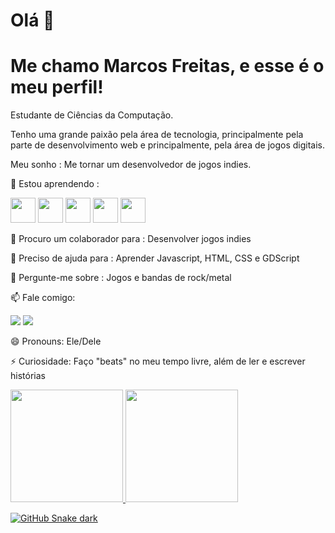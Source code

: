 # Olá 👋
# Me chamo Marcos Freitas, e esse é o meu perfil!

Estudante de Ciências da Computação.

Tenho uma grande paixão pela área de tecnologia, principalmente pela parte de desenvolvimento web e principalmente, pela área de jogos digitais.

Meu sonho : Me tornar um desenvolvedor de jogos indies.

🌱 Estou aprendendo : 

<img src="https://cdn.jsdelivr.net/gh/devicons/devicon/icons/javascript/javascript-original.svg" width="40" height="40"/>    <img src="https://cdn.jsdelivr.net/gh/devicons/devicon/icons/git/git-original.svg" width="40" height="40" /> <img src="https://cdn.jsdelivr.net/gh/devicons/devicon/icons/html5/html5-original.svg" width="40" height="40" />   <img src="https://cdn.jsdelivr.net/gh/devicons/devicon/icons/css3/css3-original.svg" width="40" height="40" /> <img src="https://cdn.jsdelivr.net/gh/devicons/devicon/icons/godot/godot-original.svg" width ="40" height = "40" />

👯 Procuro um colaborador para : Desenvolver jogos indies

🤔 Preciso de ajuda para : Aprender Javascript, HTML, CSS e GDScript

💬 Pergunte-me sobre : Jogos e bandas de rock/metal 

📫 Fale comigo: 

<div>
<a href="www.linkedin.com/in/marcosviniciuscruz" target="_blank"><img src="https://img.shields.io/badge/-LinkedIn-%230077B5?style=for-the-badge&logo=linkedin&logoColor=white" target="_blank"></a>   
<a href="vinnycfreitas1@gmail.com" target="_blank"><img src="https://img.shields.io/badge/Gmail-D14836?style=for-the-badge&logo=gmail&logoColor=white" target="_blank"></a>
</div>

😄 Pronouns: Ele/Dele

⚡ Curiosidade: Faço "beats" no meu tempo livre, além de ler e escrever histórias

<div>
<a href="https://github.com/lordnerd">
<img height="180em" src="https://github-readme-stats.vercel.app/api/top-langs/?username=lordnerd&layout=compact&langs_count=7&theme=dracula"/>
<img height="180em" src="https://github-readme-stats.vercel.app/api?username=lordnerd&show_icons=true&theme=dracula&include_all_commits=true&count_private=true"/>
</div>

![GitHub Snake dark](github-snake-dark.svg#gh-dark-mode-only)

